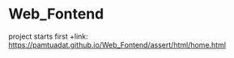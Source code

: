 # Web_Fontend
project starts first
+link: https://pamtuadat.github.io/Web_Fontend/assert/html/home.html
